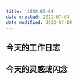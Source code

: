 ```yaml
---
title: '2022-07-04'
date created: 2022-07-04
date modified: 2022-07-14
---
```


## 今天的工作日志

## 今天的灵感或闪念
